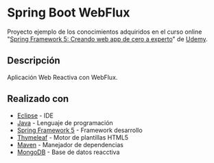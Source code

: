 # Spring Boot WebFlux

Proyecto ejemplo de los conocimientos adquiridos en el curso online "[Spring Framework 5: Creando web app de cero a experto](https://www.udemy.com/spring-framework-5/)" de [Udemy](https://www.udemy.com/).

## Descripción
Aplicación Web Reactiva con WebFlux.

## Realizado con

* [Eclipse](https://www.eclipse.org/) - IDE
* [Java](https://www.java.com/) - Lenguaje de programación
* [Spring Framework 5](https://spring.io/) - Framework desarrollo
* [Thymeleaf](https://www.thymeleaf.org/) - Motor de plantillas HTML5
* [Maven](https://maven.apache.org/) - Manejador de dependencias
* [MongoDB](https://www.mongodb.com/) - Base de datos reacctiva
